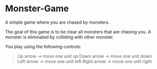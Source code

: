 # Monster-Game
A simple game where you are chased by monsters.

The goal of this game is to be clear all monsters that are chasing you.
A monster is eliminated by colliding with other monster.

You play using the following controls:

> Up arrow -> move one unit up
> Down arrow -> move one unit down
> Left arrow -> move one unit left
> Right arrow -> move one unit right
